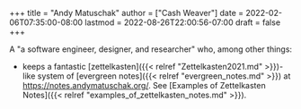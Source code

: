 +++
title = "Andy Matuschak"
author = ["Cash Weaver"]
date = 2022-02-06T07:35:00-08:00
lastmod = 2022-08-26T22:00:56-07:00
draft = false
+++

A "a software engineer, designer, and researcher" who, among other things:

-   keeps a fantastic [zettelkasten]({{< relref "Zettelkasten2021.md" >}})-like system of [evergreen notes]({{< relref "evergreen_notes.md" >}}) at <https://notes.andymatuschak.org/>. See [Examples of Zettelkasten Notes]({{< relref "examples_of_zettelkasten_notes.md" >}}).
